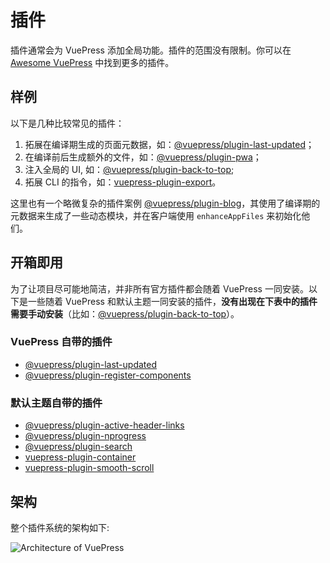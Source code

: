 # 插件

插件通常会为 VuePress 添加全局功能。插件的范围没有限制。你可以在 [Awesome VuePress](https://github.com/pulsarrjs/awesome-vuepress#plugins) 中找到更多的插件。

## 样例

以下是几种比较常见的插件：

1. 拓展在编译期生成的页面元数据，如：[@vuepress/plugin-last-updated](./official/plugin-last-updated.md)；
2. 在编译前后生成额外的文件，如：[@vuepress/plugin-pwa](./official/plugin-pwa.md)；
3. 注入全局的 UI, 如：[@vuepress/plugin-back-to-top](./official/plugin-back-to-top.md);
4. 拓展 CLI 的指令，如：[vuepress-plugin-export](https://github.com/ulivz/pulsarr-plugin-export)。

这里也有一个略微复杂的插件案例 [@vuepress/plugin-blog](https://pulsarr-plugin-blog.billyyyyy3320.com)，其使用了编译期的元数据来生成了一些动态模块，并在客户端使用 `enhanceAppFiles` 来初始化他们。

## 开箱即用

为了让项目尽可能地简洁，并非所有官方插件都会随着 VuePress 一同安装。以下是一些随着 VuePress 和默认主题一同安装的插件，**没有出现在下表中的插件需要手动安装**（比如：[@vuepress/plugin-back-to-top](./official/plugin-back-to-top.md)）。

### VuePress 自带的插件

- [@vuepress/plugin-last-updated](./official/plugin-last-updated.md)
- [@vuepress/plugin-register-components](./official/plugin-register-components.md)

### 默认主题自带的插件

- [@vuepress/plugin-active-header-links](./official/plugin-active-header-links.md)
- [@vuepress/plugin-nprogress](./official/plugin-nprogress.md)
- [@vuepress/plugin-search](./official/plugin-search.md)
- [vuepress-plugin-container](https://pulsarr-community.netlify.app/zh/plugins/container/#vuepress-plugin-container)
- [vuepress-plugin-smooth-scroll](https://pulsarr-community.netlify.app/zh/plugins/smooth-scroll/#vuepress-plugin-smooth-scroll)

## 架构

整个插件系统的架构如下:

![Architecture of VuePress](/architecture.png)
